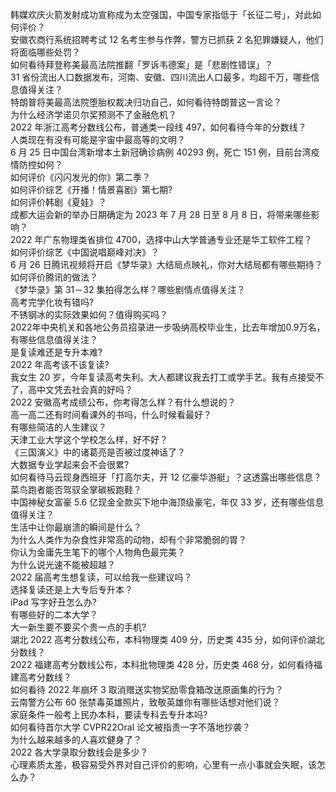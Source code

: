 韩媒欢庆火箭发射成功宣称成为太空强国，中国专家指低于「长征二号」，对此如何评价？  
安徽农商行系统招聘考试 12 名考生参与作弊，警方已抓获 2 名犯罪嫌疑人，他们将面临哪些处罚？  
如何看待拜登称美最高法院推翻「罗诉韦德案」是「悲剧性错误」？  
31 省份流出人口数据发布，河南、安徽、四川流出人口最多，均超千万，哪些信息值得关注？  
特朗普将美最高法院堕胎权裁决归功自己，如何看待特朗普这一言论？  
为什么经济学诺贝尔奖预测不了金融危机？  
2022 年浙江高考分数线公布，普通类一段线 497，如何看待今年的分数线？  
人类现在有没有可能是宇宙中最高等的文明？  
6 月 25 日中国台湾新增本土新冠确诊病例 40293 例，死亡 151 例，目前台湾疫情防控如何？  
如何评价《闪闪发光的你》第二季？  
如何评价综艺《开播！情景喜剧》第七期?  
如何评价韩剧《夏娃》？  
成都大运会新的举办日期确定为 2023 年 7 月 28 日至 8 月 8 日，将带来哪些影响？  
2022 年广东物理类省排位 4700，选择中山大学普通专业还是华工软件工程？  
如何评价综艺《中国说唱巅峰对决》？  
6 月 26 日腾讯视频将开启《梦华录》大结局点映礼，你对大结局都有哪些期待？如何评价腾讯的做法？  
《梦华录》第 31－32 集拍得怎么样？哪些剧情点值得关注？  
高考完学化妆有错吗?  
不锈钢冰的实际效果如何？值得购买吗？  
2022年中央机关和各地公务员招录进一步吸纳高校毕业生，比去年增加0.9万名，有哪些信息值得关注？  
是复读难还是专升本难?  
2022 年高考该不该复读?  
我女生 20 岁，今年复读高考失利。大人都建议我去打工或学手艺。我有点接受不了，高中文凭去社会真的好吗？  
2022 安徽高考成绩公布，你考得怎么样？有什么想说的？  
高一高二还有时间看课外的书吗，什么时候看最好？  
有哪些简洁的人生建议？  
天津工业大学这个学校怎么样，好不好？  
《三国演义》中的诸葛亮是否被过度神话了？  
大数据专业学起来会不会很累?  
如何看待马云现身西班牙「打高尔夫，开 12 亿豪华游艇」？这透露出哪些信息？  
菜鸟跑者能否驾驭全掌碳板跑鞋？  
中国神秘女富豪 5.6 亿现金全款买下地中海顶级豪宅，年仅 33 岁，还有哪些信息值得关注？  
生活中让你最崩溃的瞬间是什么？  
为什么人类作为杂食性非常高的动物，却有个非常脆弱的胃？  
你认为金庸先生笔下的哪个人物角色最完美？  
为什么说光速不能被超越？  
2022 届高考生想复读，可以给我一些建议吗？  
选择复读还是上大专后专升本？  
iPad 写字好丑怎么办?  
有哪些好的二本大学？  
大一新生要不要买个贵一点的手机?  
湖北 2022 高考分数线公布，本科物理类 409 分，历史类 435 分，如何评价湖北分数线？  
2022 福建高考分数线公布，本科批物理类 428 分，历史类 468 分，如何看待福建高考分数线？  
如何看待 2022 年崩坏 3 取消赠送实物奖励零食箱改送原画集的行为？  
云南警方公布 60 张禁毒英雄照片，致敬英雄你有哪些话想对他们说？  
家庭条件一般考上民办本科，要读专科去专升本吗?  
如何看待首尔大学 CVPR22Oral 论文被指责一字不落地抄袭？  
为什么越来越多的人喜欢健身了？  
2022 各大学录取分数线会是多少？  
心理素质太差，极容易受外界对自己评价的影响，心里有一点小事就会失眠，该怎么办？  
